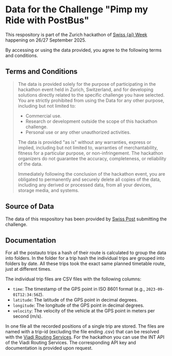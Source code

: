 # Data for the Challenge "Pimp my Ride with PostBus"
This respository is part of the Zurich hackathon of [Swiss {ai} Week](https://swiss-ai-weeks.ch/) happening on 26/27 September 2025.

By accessing or using the data provided, you agree to the following terms and conditions.

## Terms and Conditions
> The data is provided solely for the purpose of participating in the hackathon event held in Zurich, Switzerland, and for developing solutions directly related to the specific challenge you have selected. You are strictly prohibited from using the Data for any other purpose, including but not limited to:
> - Commercial use.
> - Research or development outside the scope of this hackathon challenge.
> - Personal use or any other unauthorized activities.
> 
> The data is provided "as is" without any warranties, express or implied, including but not limited to, warranties of merchantability, fitness for a particular purpose, or non-infringement. The hackathon organizers do not guarantee the accuracy, completeness, or reliability of the data.
>
> Immediately following the conclusion of the hackathon event, you are obligated to permanently and securely delete all copies of the data, including any derived or processed data, from all your devices, storage media, and systems. 

## Source of Data
The data of this respository has been provided by [Swiss Post](https://www.post.ch/) submitting the challenge.

## Documentation
For all the postauto trips a hash of their route is calculated to group the data into folders. In the folder for a trip hash the individual trips are grouped into folders by date. All these trips took the exact same planned timetable route, just at different times.

The individual trip files are CSV files with the following columns:
- `time`: The timestamp of the GPS point in ISO 8601 format (e.g., `2023-09-01T12:34:56Z`).
- `latitude`: The latitude of the GPS point in decimal degrees.
- `longitude`: The longitude of the GPS point in decimal degrees.
- `velocity`: The velocity of the vehicle at the GPS point in meters per second (m/s).

In one file all the recorded positions of a single trip are stored. The files are named with a trip-id (excluding the file ending .csv) that can be resolved with the [Viadi Routing Services](https://www.viadi-mobility-services.ch/routing-service.html). For the hackathon you can use the INT API of the Viadi Routing Services. The corresponding API key and documentation is provided upon request.